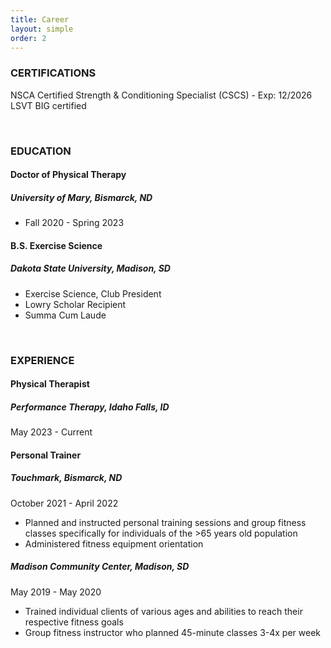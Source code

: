 ```yaml
---
title: Career
layout: simple
order: 2
---
```


### CERTIFICATIONS

NSCA Certified Strength & Conditioning Specialist (CSCS) - Exp: 12/2026
LSVT BIG certified 

&nbsp;

### EDUCATION

#### Doctor of Physical Therapy
##### University of Mary, Bismarck, ND
* Fall 2020 - Spring 2023

#### B.S. Exercise Science
##### Dakota State University, Madison, SD
* Exercise Science, Club President 
* Lowry Scholar Recipient
* Summa Cum Laude

&nbsp;

### EXPERIENCE

#### Physical Therapist
##### Performance Therapy, Idaho Falls, ID

May 2023 - Current

#### Personal Trainer
##### Touchmark, Bismarck, ND

October 2021 - April 2022

* Planned and instructed personal training sessions and group fitness classes specifically for individuals of the >65 years old population
* Administered fitness equipment orientation

##### Madison Community Center, Madison, SD

May 2019 - May 2020

* Trained individual clients of various ages and abilities to reach their respective fitness goals
* Group fitness instructor who planned 45-minute classes 3-4x per week


